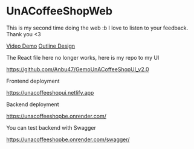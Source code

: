 # UnACoffeeShopWeb
This is my second time doing the web :b I love to listen to your feedback. Thank you <3

[Video Demo](https://drive.google.com/file/d/1KRMk8cdFWLX2J3EzyQjx-Ys2qkyh_syM/view?usp=sharing)
[Outline Design](https://www.figma.com/file/C08HGId4N25EqXrEnkNHcz/Outline-GemoUnACoffeeShopWeb?type=whiteboard&t=7HnaAyY1nsSrPH7Y-1)

The React file here no longer works, here is my repo to my UI

https://github.com/Anbu47/GemoUnACoffeeShopUI_v2.0


Frontend deployment

https://unacoffeeshopui.netlify.app


Backend deployment

https://unacoffeeshopbe.onrender.com/



You can test backend with Swagger

https://unacoffeeshopbe.onrender.com/swagger/


